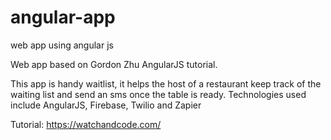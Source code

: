 # angular-app
web app using angular js

Web app based on Gordon Zhu AngularJS tutorial. 

This app is handy waitlist,  it helps the host of a restaurant keep track of the waiting list and send an sms once the table is ready. Technologies used include AngularJS, Firebase, Twilio and Zapier

Tutorial:
https://watchandcode.com/
